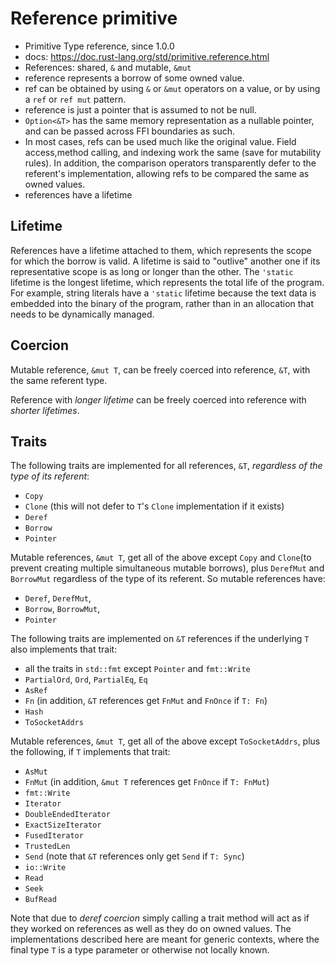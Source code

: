 # Reference primitive


- Primitive Type reference, since 1.0.0
- docs: https://doc.rust-lang.org/std/primitive.reference.html
- References: shared, `&` and mutable, `&mut`
- reference represents a borrow of some owned value.
- ref can be obtained by using `&` or `&mut` operators on a value, or by using a `ref` or `ref mut` pattern.
- reference is just a pointer that is assumed to not be null.
- `Option<&T>` has the same memory representation as a nullable pointer, and can be passed across FFI boundaries as such.
- In most cases, refs can be used much like the original value. Field access,method calling, and indexing work the same (save for mutability rules). In addition, the comparison operators transparently defer to the referent's implementation, allowing refs to be compared the same as owned values.
- references have a lifetime



## Lifetime

References have a lifetime attached to them, which represents the scope for which the borrow is valid. A lifetime is said to "outlive" another one if its representative scope is as long or longer than the other. The `'static` lifetime is the longest lifetime, which represents the total life of the program. For example, string literals have a `'static` lifetime because the text data is embedded into the binary of the program, rather than in an allocation that needs to be dynamically managed.


## Coercion

Mutable reference, `&mut T`, can be freely coerced into reference, `&T`, with the same referent type.

Reference with _longer lifetime_ can be freely coerced into reference with _shorter lifetimes_.



## Traits

The following traits are implemented for all references, `&T`, _regardless of the type of its referent_:
- `Copy`
- `Clone` (this will not defer to `T`'s `Clone` implementation if it exists)
- `Deref`
- `Borrow`
- `Pointer`

Mutable references, `&mut T`, get all of the above except `Copy` and `Clone`(to prevent creating multiple simultaneous mutable borrows), plus `DerefMut` and `BorrowMut` regardless of the type of its referent. So mutable references have: 
- `Deref`, `DerefMut`,
- `Borrow`, `BorrowMut`,
- `Pointer`

The following traits are implemented on `&T` references if the underlying `T` also implements that trait:
- all the traits in `std::fmt` except `Pointer` and `fmt::Write`
- `PartialOrd`, `Ord`, `PartialEq`, `Eq`
- `AsRef`
- `Fn` (in addition, `&T` references get `FnMut` and `FnOnce` if `T: Fn`)
- `Hash`
- `ToSocketAddrs`

Mutable references, `&mut T`, get all of the above except `ToSocketAddrs`, plus the following, if `T` implements that trait:
- `AsMut`
- `FnMut` (in addition, `&mut T` references get `FnOnce` if `T: FnMut`)
- `fmt::Write`
- `Iterator`
- `DoubleEndedIterator`
- `ExactSizeIterator`
- `FusedIterator`
- `TrustedLen`
- `Send` (note that `&T` references only get `Send` if `T: Sync`)
- `io::Write`
- `Read`
- `Seek`
- `BufRead`


Note that due to _deref coercion_ simply calling a trait method will act as if they worked on references as well as they do on owned values. The implementations described here are meant for generic contexts, where the final type `T` is a type parameter or otherwise not locally known.

